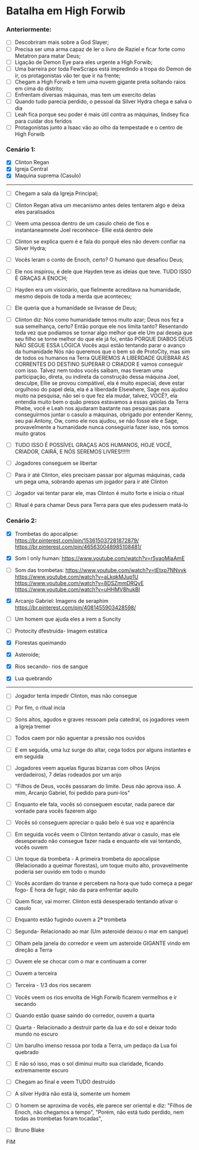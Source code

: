 # Batalha em High Forwib

### Anteriormente:

- [ ] Descobriram mais sobre a God Slayer;
- [ ] Precisa ser uma arma capaz de ler o livro de Raziel e ficar forte como Metatron para matar Deus;
- [ ] Ligação de Demon Eye para eles urgente a High Forwib;
- [ ] Uma barreira por toda FewScraps está impredindo a tropa do Demon de ir, os protagonistas vão ter que ir na frente;
- [ ] Chegam a High Forwib e tem uma nuvem gigante preta soltando raios em cima do distrito;
- [ ] Enfrentam diversas máquinas, mas tem um exercito delas
- [ ] Quando tudo parecia perdido, o pessoal da Silver Hydra chega e salva o dia
- [ ] Leah fica porque seu poder é mais útil contra as máquinas, lindsey fica para cuidar dos feridos
- [ ] Protagonistas junto a Isaac vão ao olho da tempestade e o centro de High Forwib

### Cenário 1:

- [x] Clinton Regan
- [x] Igreja Central
- [x] Maquina suprema (Casulo)

---

- [ ] Chegam a sala da Igreja Principal;
- [ ] Clinton Regan ativa um mecanismo antes deles tentarem algo e deixa eles paralisados
- [ ] Veem uma pessoa dentro de um casulo cheio de fios e instantaneamnete Joel reconhece- Ellie está dentro dele
- [ ] Clinton se explica quem é e fala do porquê eles não devem confiar na Silver Hydra;
- [ ] Vocês leram o conto de Enoch, certo? O humano que desafiou Deus;
- [ ] Ele nos inspirou, é dele que Hayden teve as ideias que teve. TUDO ISSO É GRAÇAS A ENOCH;
- [ ] Hayden era um visionário, que fielmente acreditava na humanidade, mesmo depois de toda a merda que aconteceu;
- [ ] Ele queria que a humanidade se livrasse de Deus;

- [ ] Clinton diz:
      Nós como humanidade temos muito azar;
      Deus nos fez a sua semelhança, certo? Então porque ele nos limita tanto? Resentando toda vez que podiamos se tornar algo melhor que ele
      Um pai deseja que seu filho se torne melhor do que ele já foi, então PORQUE DIABOS DEUS NÃO SEGUE ESSA LÓGICA
      Vocês aqui estão tentando parar o avanço da humanidade
      Nós não queremos que o bem só de ProtoCity, mas sim de todos os humanos na Terra
      QUEREMOS A LIBERDADE
      QUEBRAR AS CORRENTES DO DESTINO
      SUPERAR O CRIADOR
      E vamos conseguir com isso. Talvez nem todos vocês saibam, mas tiveram uma participação, direta, ou indireta da construção dessa máquina
      Joel, desculpe, Ellie se provou compátivel, ela é muito especial, deve estar orgulhoso do papel dela, ela é a liberdade
      Elsewhere, Sage nos ajudou muito na pesquisa, não sei o que fez ela mudar, talvez, VOCÊ?, ela entendia muito bem o quão presos estavamos a essas gaiolas da Terra
      Phebe, você e Leah nos ajudaram bastante nas pesquisas para conseguirmos juntar o casulo a máquinas, obrigado por entender
      Kenny, seu pai Antony, Ow, como ele nos ajudou, se não fosse ele e Sage, provavelmente a humanidade nunca conseguiria fazer isso, nós somos muito gratos

- [ ] TUDO ISSO É POSSÍVEL GRAÇAS AOS HUMANOS, HOJE VOCÊ, CRIADOR, CAIRÁ, E NÓS SEREMOS LIVRES!!!!!!
- [ ] Jogadores conseguem se libertar
- [ ] Para ir até Clinton, eles precisam passar por algumas máquinas, cada um pega uma, sobrando apenas um jogador para ir até Clinton
- [ ] Jogador vai tentar parar ele, mas Clinton é muito forte e inicia o ritual
- [ ] Ritual é para chamar Deus para Terra para que eles pudessem matá-lo

### Cenário 2:

- [x] Trombetas do apocalipse:
      https://br.pinterest.com/pin/153615037281872879/
      https://br.pinterest.com/pin/465630048985108481/
      
- [x] Som I only human:
      https://www.youtube.com/watch?v=r5yaoMjaAmE
- [ ] Som das trombetas:
      https://www.youtube.com/watch?v=tEtxp7NNvvk
      https://www.youtube.com/watch?v=aLkqkMJup1U
      https://www.youtube.com/watch?v=8DSZmmDRQyE
      https://www.youtube.com/watch?v=uHHMV8hukBI
      
- [x] Arcanjo Gabriel:
      Imagens de seraphim
      https://br.pinterest.com/pin/4081455903428598/
- [ ] Um homem que ajuda eles a irem a Suncity
- [ ] Protocity dfestruída- Imagem estática
- [x] Florestas queimando
- [x] Asteroíde;
- [x] Rios secando- rios de sangue
- [x] Lua quebrando


---

- [ ] Jogador tenta impedir Clinton, mas não consegue
- [ ] Por fim, o ritual incia
- [ ] Sons altos, agudos e graves ressoam pela catedral, os jogadores veem a Igreja tremer
- [ ] Todos caem por não aguentar a pressão nos ouvidos
- [ ] E em seguida, uma luz surge do altar, cega todos por alguns instantes e em seguida
- [ ] Jogadores veem aquelas figuras bizarras com olhos (Anjos verdadeiros), 7 delas rodeados por um anjo
- [ ] "Filhos de Deus, vocês passaram do limite. Deus não aprova isso. A mim, Arcanjo Gabriel, foi pedido para puni-los"
- [ ] Enquanto ele fala, vocês só conseguem escutar, nada parece dar vontade para vocês fazerem algo
- [ ] Vocês só conseguem apreciar o quão belo é sua voz e aparência
- [ ] Em seguida vocês veem o Clinton tentando ativar o casulo, mas ele desesperado não consegue fazer nada e enquanto ele vai tentando, vocês ouvem
- [ ] Um toque da trombeta - A primeira trombeta do apocalipse (Relacionado a queimar florestas), um toque muito alto, provavelmente poderia ser ouvido em todo o mundo

- [ ] Vocês acordam do transe e percebem na hora que tudo começa a pegar fogo- É hora de fugir, não da para enfrentar aquilo
- [ ] Quem ficar, vai morrer. Clinton está desesperado tentando ativar o casulo

- [ ] Enquanto estão fugindo ouvem a 2ª trombeta
- [ ] Segunda- Relacionado ao mar (Um asteroide deixou o mar em sangue)
- [ ] Olham pela janela do corredor e veem um asteroide GIGANTE vindo em direção a Terra
- [ ] Ouvem ele se chocar com o mar e continuam a correr

- [ ] Ouvem a terceira
- [ ] Terceira - 1/3 dos rios secarem
- [ ] Vocês veem os rios envolta de High Forwib ficarem vermelhos e ir secando

- [ ] Quando estão quase saindo do corredor, ouvem a quarta
- [ ] Quarta - Relacionado a destruir parte da lua e do sol e deixar todo mundo no escuro
- [ ] Um barulho imenso ressoa por toda a Terra, um pedaço da Lua foi quebrado
- [ ] E não só isso, mas o sol diminui muito sua claridade, ficando extremamente escuro

- [ ] Chegam ao final e veem TUDO destruído
- [ ] A silver Hydra não está lá, somente um homem
- [ ] O homem se aproxima de vocês, ele parece ser oriental e diz:
      "Filhos de Enoch, não chegamos a tempo", "Porém, não está tudo perdido, nem todas as trombetas foram tocadas",
- [ ] Bruno Blake

FIM


